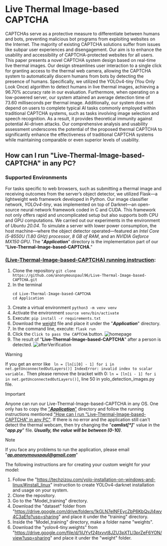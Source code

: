 # Live Thermal Image-based CAPTCHA
CAPTCHAs serve as a protective measure to differentiate between humans and bots, preventing malicious bot programs from exploiting websites on the Internet. The majority of existing CAPTCHA solutions suffer from issues like subpar user experiences and disengagement. Our aim is to enhance the usability and accessibility of CAPTCHA-protected websites for all users. This paper presents a novel CAPTCHA system design based on real-time live thermal images. Our design streamlines user interaction to a single click for granting access to the thermal web camera, allowing the CAPTCHA system to automatically discern humans from bots by detecting the presence of humans. Specifically, we utilized the YOLOv4-tiny (You Only Look Once) algorithm to detect humans in live thermal images, achieving a 96.70% accuracy rate in our evaluation. Furthermore, when operating on a low-powered server, our system attained an average detection time of 73.60 milliseconds per thermal image. Additionally, our system does not depend on users to complete typical AI tasks commonly employed within traditional CAPTCHA systems, such as tasks involving image selection and speech recognition. As a result, it provides theoretical immunity against potential AI-driven attacks. Our comprehensive analysis and usability assessment underscores the potential of the proposed thermal CAPTCHA to significantly enhance the effectiveness of traditional CAPTCHA systems while maintaining comparable or even superior levels of usability.


## How can I run "Live-Thermal-Image-based-CAPTCHA" in any PC?

### Supported Environments
For tasks specific to web browsers, such as submitting a thermal image and receiving outcomes from the server’s object detector, we utilized Flask—a lightweight web framework developed in Python. Our image classifier network, _YOLOv4-tiny_, was implemented on top of Darknet—an open-source neural network framework coded in C and CUDA. This framework not only offers rapid and uncomplicated setup but also supports both CPU and GPU computations. We carried out our experiments in the environment of _Ubuntu 20.04_. To simulate a server with lower power consumption, the host machine—where the object detector operated—featured an _Intel Core i5-8550U (1.80 GHz) processor_, _8 GB of RAM_, and an _NVIDIA Geforce MX150 GPU_. The "***Application***" directory is the implementation part of our "**Live-Thermal-Image-based-CAPTCHA**."

### [(**Live-Thermal-Image-based-CAPTCHA**) running instruction](#ApplicationRunningInstruction):
1. Clone the repository ```git clone https://github.com/anonymouspaul96/Live-Thermal-Image-based-CAPTCHA.git```
2. In the terminal
   ```
   cd Live-Thermal-Image-based-CAPTCHA
   cd Application
   ```
5. Create a virtual environment ```python3 -m venv venv```
6. Activate the environment ```source venv/bin/activate```
7. Execute: ```pip install -r requirements.txt```
8. Download the [weight](https://drive.google.com/file/d/1DnBbmnqKM9lKUh9vZOPk4oxt4W3NzZaC/view?usp=sharing) file and place it under the "***Application***" directory.
9. In the command line, execute: ```flask run```
10. Click the ```Click to pass the CAPTCHA``` button.
    ![homepage](https://github.com/anonymouspaul96/Live-Thermal-Image-based-CAPTCHA/assets/142852373/fcb842e6-e8a3-45e5-a585-eb5b301e7357)
12. The result of "**Live-Thermal-Image-based-CAPTCHA**" after a person is detected.
    ![afterVerification](https://github.com/anonymouspaul96/Live-Thermal-Image-based-CAPTCHA/assets/142852373/ea2b134f-f13d-43a7-9a5d-b551a0f65211)

>[!WARNING]
>If you get an error like ``` ln = [ln[i[0] - 1] for i in net.getUnconnectedOutLayers()] IndexError: invalid index to scalar variable.``` Then please remove the bracket with 0: ```ln = [ln[i - 1] for i in net.getUnconnectedOutLayers()]```, line 50 in yolo_detection_images.py file.

>[!IMPORTANT]
>Anyone can run our Live-Thermal-Image-based-CAPTCHA in any OS. One only has to copy the ["***Application***"](https://github.com/anonymouspaul96/Live-Thermal-Image-based-CAPTCHA/tree/main/Application) directory and follow the running instructions mentioned ["How can I run "Live-Thermal-Image-based-CAPTCHA" in any PC"](https://github.com/anonymouspaul96/Live-Thermal-Image-based-CAPTCHA/tree/main#ApplicationRunningInstruction). If there is no error and the application still can't detect the thermal webcam, then try changing the "***camlist[\*]***" value in the "***app.py***" file. ***Usually, the value will be between (0-10)***.

>[!NOTE]
>If you face any problems to run the application, please email "***ap.anonymouspaul@gmail.com***"

The following instructions are for creating your custom weight for your model:

1. Follow the "https://techzizou.com/yolo-installation-on-windows-and-linux/#install_linux" instruction to create YOLOv4-darknet installation and usage on your system.
2. Clone the repository.
3. Go to the "Model_training" directory.
4. Download the "dataset" folder from "https://drive.google.com/drive/folders/1kGLN7eINFEycZbP6KbQvJI4wv4C3aEfq?usp=sharing" and place it under the "training" directory.
5. Inside the "Model_training" directory, make a folder name "weights".
6. Download the "yolov4-tiny.weights" from "https://drive.google.com/file/d/1iUYvf24txvvt8JZU3pXTLl3prZeF6YON/view?usp=sharing" and place it under the "weight" folder.
